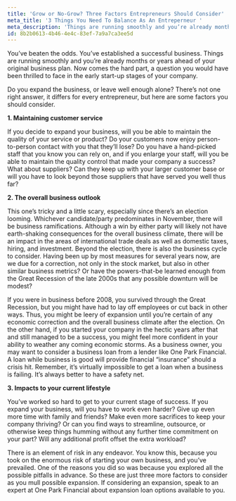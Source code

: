 ```yaml
---
title: 'Grow or No-Grow? Three Factors Entrepreneurs Should Consider'
meta_title: '3 Things You Need To Balance As An Entreperneur '
meta_description: 'Things are running smoothly and you’re already months or years ahead of your original business plan. Now comes the hard part, a question you would have been thrilled to face in the early start-up stages of your company.'
id: 8b2b0613-4b46-4e4c-83ef-7a9a7ca3ee5d
---
```

You’ve beaten the odds. You’ve established a successful business. Things are running smoothly and you’re already months or years ahead of your original business plan. Now comes the hard part, a question you would have been thrilled to face in the early start-up stages of your company.

Do you expand the business, or leave well enough alone? There’s not one right answer, it differs for every entrepreneur, but here are some factors you should consider.

<strong>1. Maintaining customer service</strong>

If you decide to expand your business, will you be able to maintain the quality of your service or product? Do your customers now enjoy person-to-person contact with you that they’ll lose? Do you have a hand-picked staff that you know you can rely on, and if you enlarge your staff, will you be able to maintain the quality control that made your company a success? What about suppliers? Can they keep up with your larger customer base or will you have to look beyond those suppliers that have served you well thus far?

<strong>2. The overall business outlook</strong>

This one’s tricky and a little scary, especially since there’s an election looming. Whichever candidate/party predominates in November, there will be business ramifications. Although a win by either party will likely not have earth-shaking consequences for the overall business climate, there will be an impact in the areas of international trade deals as well as domestic taxes, hiring, and investment. Beyond the election, there is also the business cycle to consider. Having been up by most measures for several years now, are we due for a correction, not only in the stock market, but also in other similar business metrics? Or have the powers-that-be learned enough from the Great Recession of the late 2000s that any possible downturn will be modest?

If you were in business before 2008, you survived through the Great Recession, but you might have had to lay off employees or cut back in other ways. Thus, you might be leery of expansion until you’re certain of any economic correction and the overall business climate after the election. On the other hand, if you started your company in the hectic years after that and still managed to be a success, you might feel more confident in your ability to weather any coming economic storms. As a business owner, you may want to consider a business loan from a lender like One Park Financial. A loan while business is good will provide financial “insurance” should a crisis hit. Remember, it’s virtually impossible to get a loan when a business is failing. It’s always better to have a safety net.  

<strong>3. Impacts to your current lifestyle</strong>

You’ve worked so hard to get to your current stage of success. If you expand your business, will you have to work even harder? Give up even more time with family and friends? Make even more sacrifices to keep your company thriving? Or can you find ways to streamline, outsource, or otherwise keep things humming without any further time commitment on your part? Will any additional profit offset the extra workload?

There is an element of risk in any endeavor. You know this, because you took on the enormous risk of starting your own business, and you’ve prevailed. One of the reasons you did so was because you explored all the possible pitfalls in advance. So these are just three more factors to consider as you mull possible expansion. If considering an expansion, speak to an expert at One Park Financial about expansion loan options available to you. 